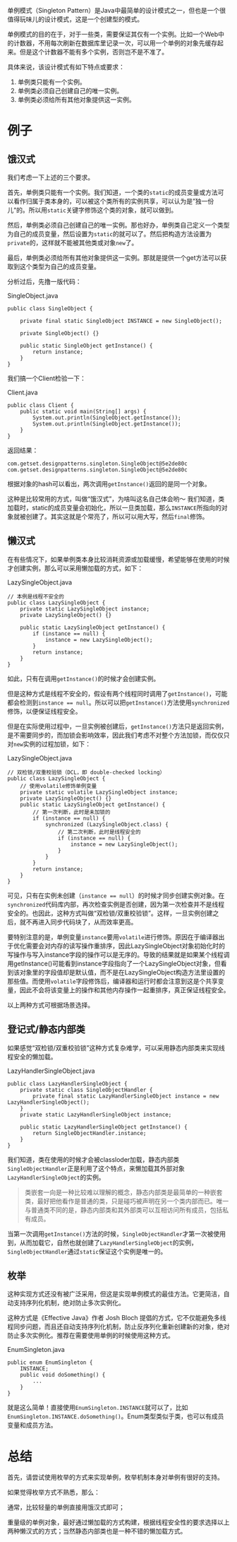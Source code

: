 
单例模式（Singleton Pattern）是Java中最简单的设计模式之一，但也是一个很值得玩味儿的设计模式，这是一个创建型的模式。

单例模式的目的在于，对于一些类，需要保证其仅有一个实例。比如一个Web中的计数器，不用每次刷新在数据库里记录一次，可以用一个单例的对象先缓存起来。但是这个计数器不能有多个实例，否则岂不是不准了。

具体来说，该设计模式有如下特点或要求：

1. 单例类只能有一个实例。
2. 单例类必须自己创建自己的唯一实例。
3. 单例类必须给所有其他对象提供这一实例。

# 例子
## 饿汉式

我们考虑一下上述的三个要求。

首先，单例类只能有一个实例。我们知道，一个类的`static`的成员变量或方法可以看作归属于类本身的，可以被这个类所有的实例共享，可以认为是”独一份儿“的。所以用`static`关键字修饰这个类的对象，就可以做到。

然后，单例类必须自己创建自己的唯一实例。那也好办，单例类自己定义一个类型为自己的成员变量，然后设置为`static`的就可以了。然后把构造方法设置为`private`的，这样就不能被其他类或对象`new`了。

最后，单例类必须给所有其他对象提供这一实例。那就是提供一个get方法可以获取到这个类型为自己的成员变量。

分析过后，先撸一版代码：

SingleObject.java

    public class SingleObject {
    
        private final static SingleObject INSTANCE = new SingleObject();
    
        private SingleObject() {}
    
        public static SingleObject getInstance() {
            return instance;
        }
    }

我们搞一个Client检验一下：

Client.java

    public class Client {
        public static void main(String[] args) {
            System.out.println(SingleObject.getInstance());
            System.out.println(SingleObject.getInstance());
        }
    }

返回结果：

    com.getset.designpatterns.singleton.SingleObject@5e2de80c
    com.getset.designpatterns.singleton.SingleObject@5e2de80c

根据对象的hash可以看出，两次调用`getInstance()`返回的是同一个对象。

这种是比较常用的方式，叫做“饿汉式”，为啥叫这名自己体会哟～ 我们知道，类加载时，static的成员变量会初始化，所以一旦类加载，那么`INSTANCE`所指向的对象就被创建了。其实这就是个常亮了，所以可以用大写，然后`final`修饰。

## 懒汉式

在有些情况下，如果单例类本身比较消耗资源或加载缓慢，希望能够在使用的时候才创建实例，那么可以采用懒加载的方式，如下：

LazySingleObject.java

    // 本例是线程不安全的
    public class LazySingleObject {
        private static LazySingleObject instance;
        private LazySingleObject() {}
    
        public static LazySingleObject getInstance() {
            if (instance == null) {
                instance = new LazySingleObject();
            }
            return instance;
        }
    }

如此，只有在调用`getInstance()`的时候才会创建实例。

但是这种方式是线程不安全的，假设有两个线程同时调用了`getInstance()`，可能都会检测到`instance == null`。所以可以把`getInstance()`方法使用`synchronized`修饰，以便保证线程安全。

但是在实际使用过程中，一旦实例被创建后，`getInstance()`方法只是返回实例，是不需要同步的，而加锁会影响效率，因此我们考虑不对整个方法加锁，而仅仅只对`new`实例的过程加锁，如下：

LazySingleObject.java

    // 双检锁/双重校验锁（DCL，即 double-checked locking）
    public class LazySingleObject {
        // 使用volatile修饰单例变量
        private static volatile LazySingleObject instance;
        private LazySingleObject() {}
        public static LazySingleObject getInstance() {
            // 第一次判断，此时是未加锁的
            if (instance == null) {
                synchronized (LazySingleObject.class) {
                    // 第二次判断，此时是线程安全的
                    if (instance == null) {
                        instance = new LazySingleObject();
                    }
                }
            }
            return instance;
        }
    }

可见，只有在实例未创建（`instance == null`）的时候才同步创建实例对象。在`synchronized`代码库内部，再次检查实例是否创建，因为第一次检查并不是线程安全的。也因此，这种方式叫做“双检锁/双重校验锁”。这样，一旦实例创建之后，就不再进入同步代码块了，从而效率更高。

要特别注意的是，单例变量`instance`要用`volatile`进行修饰。原因在于编译器出于优化需要会对内存的读写操作重排序，因此LazySingleObject对象初始化时的写操作与写入instance字段的操作可以是无序的。导致的结果就是如果某个线程调用getInstance()可能看到instance字段指向了一个LazySingleObject对象，但看到该对象里的字段值却是默认值，而不是在LazySingleObject构造方法里设置的那些值。而使用`volatile`字段修饰后，编译器和运行时都会注意到这是个共享变量，因此不会将该变量上的操作和其他内存操作一起重排序，真正保证线程安全。

以上两种方式可根据场景选择。

## 登记式/静态内部类

如果感觉“双检锁/双重校验锁”这种方式复杂难学，可以采用静态内部类来实现线程安全的懒加载。

LazyHandlerSingleObject.java

    public class LazyHandlerSingleObject {
        private static class SingleObjectHandler {
            private final static LazyHandlerSingleObject instance = new LazyHandlerSingleObject();
        }
        private static LazyHandlerSingleObject instance;
    
        public static LazyHandlerSingleObject getInstance() {
            return SingleObjectHandler.instance;
        }
    }

我们知道，类在使用的时候才会被classloder加载，静态内部类`SingleObjectHandler`正是利用了这个特点，来懒加载其外部对象`LazyHandlerSingleObject`的实例。

> 类嵌套一向是一种比较难以理解的概念，静态内部类是最简单的一种嵌套类，最好把他看作是普通的类，只是碰巧被声明在另一个类内部而已。唯一与普通类不同的是，静态内部类和其外部类可以互相访问所有成员，包括私有成员。

当第一次调用`getInstance()`方法的时候，`SingleObjectHandler`才第一次被使用到，从而加载它，自然也就创建了`LazyHandlerSingleObject`的实例，`SingleObjectHandler`通过`static`保证这个实例是唯一的。

## 枚举
这种实现方式还没有被广泛采用，但这是实现单例模式的最佳方法。它更简洁，自动支持序列化机制，绝对防止多次实例化。

这种方式是《Effective Java》作者 Josh Bloch 提倡的方式，它不仅能避免多线程同步问题，而且还自动支持序列化机制，防止反序列化重新创建新的对象，绝对防止多次实例化。推荐在需要使用单例的时候使用这种方式。

EnumSingleton.java

    public enum EnumSingleton {
        INSTANCE;
        public void doSomething() {
            ...
        }
    }

就是这么简单！直接使用`EnumSingleton.INSTANCE`就可以了，比如`EnumSingleton.INSTANCE.doSomething()`。Enum类型类似于类，也可以有成员变量和成员方法。

# 总结
首先，请尝试使用枚举的方式来实现单例，枚举机制本身对单例有很好的支持。

如果觉得枚举方式不熟悉，那么：

通常，比较轻量的单例直接用饿汉式即可；

重量级的单例对象，最好通过懒加载的方式构建，根据线程安全性的要求选择以上两种懒汉式的方式；当然静态内部类也是一种不错的懒加载方式。
